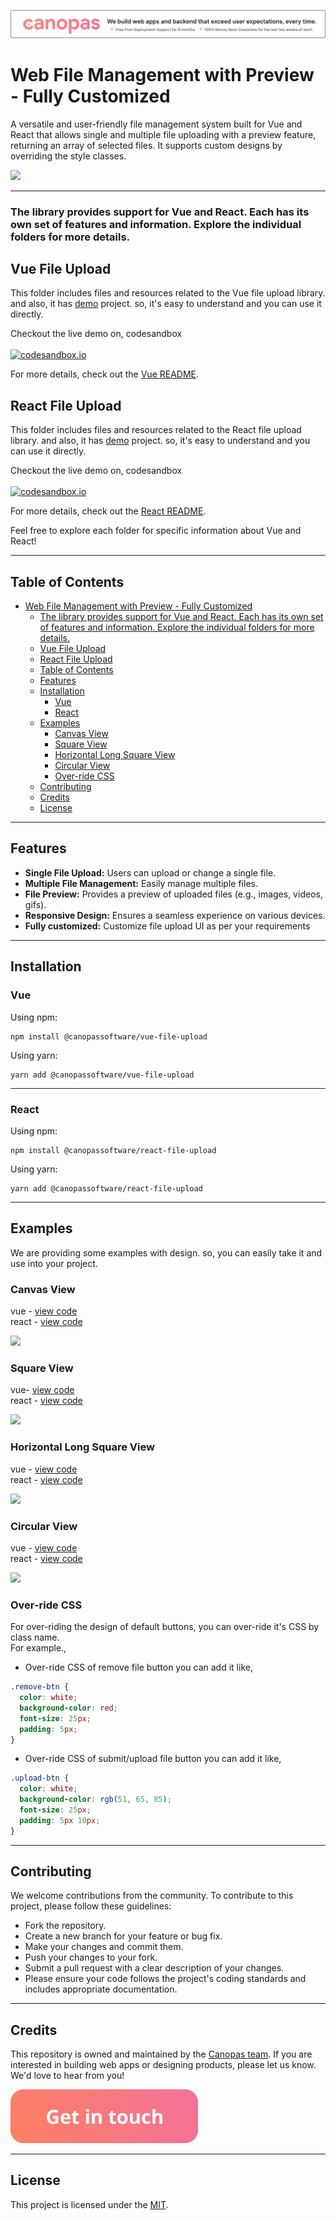 <p align="center"><a href="https://canopas.com/contact"><img src="./assets/images/banner.png"></a></p>

# Web File Management with Preview - Fully Customized

A versatile and user-friendly file management system built for Vue and React that allows single and multiple file uploading with a preview feature, returning an array of selected files. It supports custom designs by overriding the style classes.

<img src="./gifs/full.gif"/>

---

### The library provides support for Vue and React. Each has its own set of features and information. Explore the individual folders for more details.

## Vue File Upload

This folder includes files and resources related to the Vue file upload library. and also, it has [demo](./vue/examples/demo/) project. so, it's easy to understand and you can use it directly.

Checkout the live demo on, codesandbox <br /><br />
[![codesandbox.io](https://codesandbox.io/favicon.ico)](https://codesandbox.io/p/sandbox/cranky-breeze-r4hht7?file=%2Fsrc%2Fmain.js)

For more details, check out the [Vue README](./vue/README.md).

## React File Upload

This folder includes files and resources related to the React file upload library. and also, it has [demo](./react/examples/demo/) project. so, it's easy to understand and you can use it directly.

Checkout the live demo on, codesandbox <br /><br />
[![codesandbox.io](https://codesandbox.io/favicon.ico)](https://codesandbox.io/p/devbox/eager-mountain-n4zgs6?file=%2Fsrc%2FApp.tsx)

For more details, check out the [React README](./react/README.md).

Feel free to explore each folder for specific information about Vue and React!

---

## Table of Contents

- [Web File Management with Preview - Fully Customized](#web-file-management-with-preview---fully-customized)
    - [The library provides support for Vue and React. Each has its own set of features and information. Explore the individual folders for more details.](#the-library-provides-support-for-vue-and-react-each-has-its-own-set-of-features-and-information-explore-the-individual-folders-for-more-details)
  - [Vue File Upload](#vue-file-upload)
  - [React File Upload](#react-file-upload)
  - [Table of Contents](#table-of-contents)
  - [Features](#features)
  - [Installation](#installation)
    - [Vue](#vue)
    - [React](#react)
  - [Examples](#examples)
    - [Canvas View](#canvas-view)
    - [Square View](#square-view)
    - [Horizontal Long Square View](#horizontal-long-square-view)
    - [Circular View](#circular-view)
    - [Over-ride CSS](#over-ride-css)
  - [Contributing](#contributing)
  - [Credits](#credits)
  - [License](#license)

---

## Features

- **Single File Upload:** Users can upload or change a single file.
- **Multiple File Management:** Easily manage multiple files.
- **File Preview:** Provides a preview of uploaded files (e.g., images, videos, gifs).
- **Responsive Design:** Ensures a seamless experience on various devices.
- **Fully customized:** Customize file upload UI as per your requirements

---

## Installation

### Vue

Using npm:

```
npm install @canopassoftware/vue-file-upload
```

Using yarn:

```
yarn add @canopassoftware/vue-file-upload
```

---

### React

Using npm:

```
npm install @canopassoftware/react-file-upload
```

Using yarn:

```
yarn add @canopassoftware/react-file-upload
```

---

## Examples

We are providing some examples with design. so, you can easily take it and use into your project.

### Canvas View

vue - [view code](./vue/examples/CanvasView.vue) <br>
react - [view code](./react/examples/CanvasView.tsx)

<img src="./gifs/canvas-view.gif"/>

### Square View

vue- [view code](./vue/examples/SquareView.vue) <br>
react - [view code](./react/examples/SquareView.tsx)

<img src="./gifs/square-view.gif"/>

### Horizontal Long Square View

vue - [view code](./vue/examples/LongSquareView.vue) <br>
react - [view code](./react/examples/LongSquareView.tsx)

<img src="./gifs/long-square-view.gif"/>

### Circular View

vue - [view code](./vue/examples/RoundView.vue) <br>
react - [view code](./react/examples/RoundView.tsx)

<img src="./gifs/round-view.gif"/>

### Over-ride CSS

For over-riding the design of default buttons, you can over-ride it's CSS by class name. <br>
For example., <br>

- Over-ride CSS of remove file button you can add it like,

```css
.remove-btn {
  color: white;
  background-color: red;
  font-size: 25px;
  padding: 5px;
}
```

- Over-ride CSS of submit/upload file button you can add it like,

```css
.upload-btn {
  color: white;
  background-color: rgb(51, 65, 85);
  font-size: 25px;
  padding: 5px 10px;
}
```

---

## Contributing

We welcome contributions from the community. To contribute to this project, please follow these guidelines:

- Fork the repository.
- Create a new branch for your feature or bug fix.
- Make your changes and commit them.
- Push your changes to your fork.
- Submit a pull request with a clear description of your changes.
- Please ensure your code follows the project's coding standards and includes appropriate documentation.

---

## Credits

This repository is owned and maintained by the [Canopas team](https://canopas.com/). If you are interested in building web apps or designing products, please let us know. We'd love to hear from you!

<a href="https://canopas.com/contact"><img src="./assets/images/cta.png" width=300></a>

---

## License

This project is licensed under the [MIT](https://github.com/canopas/web-file-upload/blob/main/LICENSE).
